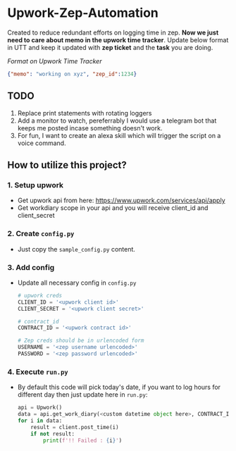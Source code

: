 # Upwork-Zep-Automation
Created to reduce redundant efforts on logging time in zep. **Now we just need to care about memo in the upwork time tracker**. Update below format in UTT and keep it updated with **zep ticket** and the **task** you are doing.

*Format on Upwork Time Tracker*
```json
{"memo": "working on xyz", "zep_id":1234}
```


## TODO
1. Replace print statements with rotating loggers
2. Add a monitor to watch, pereferrably I would use a telegram bot that keeps me posted incase something doesn't work.
3. For fun, I want to create an alexa skill which will trigger the script on a voice command.

## How to utilize this project?

### 1. Setup upwork

* Get upwork api from here: https://www.upwork.com/services/api/apply
* Get workdiary scope in your api and you will receive client_id and client_secret

### 2. Create `config.py`
* Just copy the `sample_config.py` content.

### 3. Add config
* Update all necessary config in `config.py`
    ```python
    # upwork creds
    CLIENT_ID = '<upwork client id>'
    CLIENT_SECRET = '<upwork client secret>'

    # contract_id
    CONTRACT_ID = '<upwork contract id>'

    # Zep creds should be in urlencoded form
    USERNAME = '<zep username urlencoded>'
    PASSWORD = '<zep password urlencoded>'

    ```
### 4. Execute `run.py`
* By default this code will pick today's date, if you want to log hours for different day then just update here in `run.py`:
    ```python
    api = Upwork()
    data = api.get_work_diary(<custom datetime object here>, CONTRACT_ID)
    for i in data:
        result = client.post_time(i)
        if not result:
            print(f'!! Failed : {i}')
    ```
